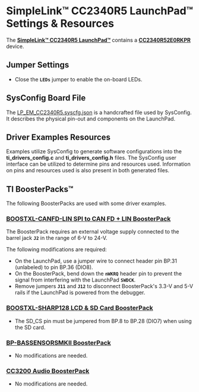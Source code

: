 # SimpleLink&trade; CC2340R5 LaunchPad&trade; Settings & Resources

The [__SimpleLink&trade; CC2340R5 LaunchPad&trade;__][launchpad] contains a
[__CC2340R52E0RKPR__][device] device.

## Jumper Settings

* Close the __`LEDs`__ jumper to enable the on-board LEDs.

## SysConfig Board File

The [LP_EM_CC2340R5.syscfg.json](../.meta/LP_EM_CC2340R5.syscfg.json)
is a handcrafted file used by SysConfig. It describes the physical pin-out
and components on the LaunchPad.

## Driver Examples Resources

Examples utilize SysConfig to generate software configurations into
the __ti_drivers_config.c__ and __ti_drivers_config.h__ files. The SysConfig
user interface can be utilized to determine pins and resources used.
Information on pins and resources used is also present in both generated files.

## TI BoosterPacks&trade;

The following BoosterPacks are used with some driver examples.

### [__BOOSTXL-CANFD-LIN SPI to CAN FD + LIN BoosterPack__][boostxl-canfd-lin]

The BoosterPack requires an external voltage supply connected to the barrel jack __`J2`__ in the range of 6-V to 24-V.

The following modifications are required:
* On the LaunchPad, use a jumper wire to connect header pin BP.31 (unlabeled) to pin BP.36 (DIO8).
* On the BoosterPack, bend down the __`nWKRQ`__ header pin to prevent the signal from interfering with the LaunchPad __`SWDCK`__.
* Remove jumpers __`J11`__ and __`J12`__ to disconnect BoosterPack's 3.3-V and 5-V rails if the LaunchPad is powered from the debugger.

### [__BOOSTXL-SHARP128 LCD & SD Card BoosterPack__][boostxl-sharp128]

* The SD_CS pin must be jumpered from BP.8 to BP.28 (DIO7) when using the SD card.

### [__BP-BASSENSORSMKII BoosterPack__][bp-bassensorsmkii]

* No modifications are needed.

### [__CC3200 Audio BoosterPack__][cc3200audboost]

* No modifications are needed.

[device]: https://www.ti.com/product/CC2340R5
[launchpad]: https://www.ti.com/tool/LP-EM-CC2340R5
[boostxl-canfd-lin]: https://www.ti.com/tool/BOOSTXL-CANFD-LIN
[boostxl-sharp128]: https://www.ti.com/tool/BOOSTXL-SHARP128
[bp-bassensorsmkii]: https://www.ti.com/tool/BP-BASSENSORSMKII
[cc3200audboost]: https://www.ti.com/tool/CC3200AUDBOOST
